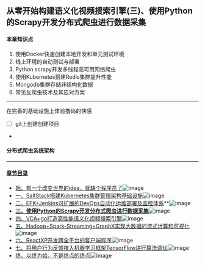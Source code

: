 ## 从零开始构建语义化视频搜索引擎(三)、使用Python的Scrapy开发分布式爬虫进行数据采集
#### 本章知识点
1. 使用Docker快速创建本地开发和单元测试环境
2. 线上环境的自动测试与部署
3. Python scrapy开发多线程高可用网络爬虫
4. 使用Kubernetes搭建Redis集群提升性能
5. Mongodb集群存储非结构化数据
6. 常见反爬虫技术及其应对方案
---
在完善的基础设施上体验撸码的快感
- [ ] git上创建创建项目
- 
#### 分布式爬虫系统架构

---
#### [章节目录](#本章知识点)
- [始、有一个改变世界的idea，就缺个程序员了](始、有一个改变世界的idea，就缺个程序员了)![image](http://progressed.io/bar/95?title=begin+architecture)
- [一、SaltStack搭建Kubernetes集群管理架构基础设施](一、SaltStack搭建Kubernetes集群管理架构基础设施.md)![image](http://progressed.io/bar/90?title=salt+kubernetes)
- [二、EFK+Jenkins可扩展的DevOps自动化运维部署及监控体系](二、EFK+Jenkins可扩展的DevOps自动化运维部署及监控体系)**![image](http://progressed.io/bar/40?title=EFK+DevOps)
- **[三、使用Python的Scrapy开发分布式爬虫进行数据采集](三、使用Python的Scrapy开发分布式爬虫进行数据采集)**![image](http://progressed.io/bar/65?title=python+crawler)
- [四、VCA+go打造高性能语义化视频搜索引擎](四、VCA+go打造高性能语义化视频搜索引擎)![image](http://progressed.io/bar/30?title=VCA+go+engine)
- [五、Hadoop+Spark-Streaming+GraphX实现大数据的流式计算和可视化](五、Hadoop+Spark-Streaming+GraphX实现大数据的流式计算和可视化)![image](http://progressed.io/bar/20?title=hadoop+saprk)
- [六、ReactXP开发跨全平台的客户端程序](六、ReactXP开发跨全平台的客户端程序)![image](http://progressed.io/bar/5?title=react+nodejs)
- [七、将用户行为反馈接入机器学习框架TensorFlow进行算法调优](七、将用户行为反馈接入机器学习框架TensorFlow进行算法调优)![image](http://progressed.io/bar/10?title=tensorflow+DL+AI)
- [终、以终为始，不是终点的终点](终、以终为始，不是终点的终点)![image](http://progressed.io/bar/15?title=future+end)